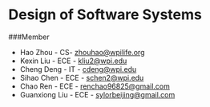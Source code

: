Design of Software Systems
================================

###Member
* Hao Zhou - CS- zhouhao@wpilife.org
* Kexin Liu - ECE - kliu2@wpi.edu
* Cheng Deng - IT - cdeng@wpi.edu
* Sihao Chen - ECE - schen2@wpi.edu  
* Chao Ren - ECE - renchao96825@gmail.com
* Guanxiong Liu - ECE - sylorbeijing@gmail.com  


